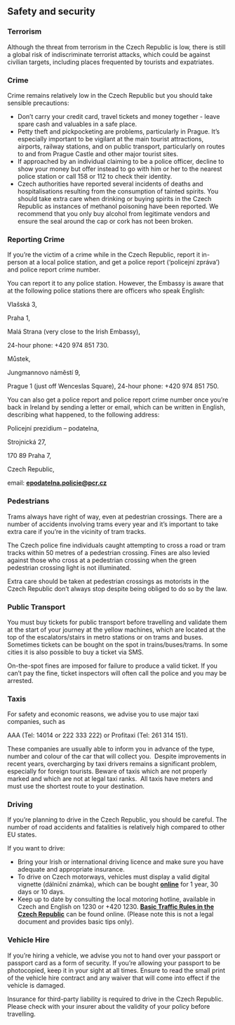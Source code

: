 ## Safety and security

### **Terrorism**

Although the threat from terrorism in the Czech Republic is low, there is still a global risk of indiscriminate terrorist attacks, which could be against civilian targets, including places frequented by tourists and expatriates.

### **Crime**

Crime remains relatively low in the Czech Republic but you should take sensible precautions:

* Don’t carry your credit card, travel tickets and money together - leave spare cash and valuables in a safe place.
* Petty theft and pickpocketing are problems, particularly in Prague. It’s especially important to be vigilant at the main tourist attractions, airports, railway stations, and on public transport, particularly on routes to and from Prague Castle and other major tourist sites.
* If approached by an individual claiming to be a police officer, decline to show your money but offer instead to go with him or her to the nearest police station or call 158 or 112 to check their identity.
* Czech authorities have reported several incidents of deaths and hospitalisations resulting from the consumption of tainted spirits. You should take extra care when drinking or buying spirits in the Czech Republic as instances of methanol poisoning have been reported. We recommend that you only buy alcohol from legitimate vendors and ensure the seal around the cap or cork has not been broken.

### **Reporting Crime**

If you’re the victim of a crime while in the Czech Republic, report it in-person at a local police station, and get a police report (‘policejní zpráva’) and police report crime number.

You can report it to any police station. However, the Embassy is aware that at the following police stations there are officers who speak English:

Vlašská 3,

Praha 1,

Malá Strana (very close to the Irish Embassy),

24-hour phone: +420 974 851 730.

Můstek,

Jungmannovo náměstí 9,

Prague 1 (just off Wenceslas Square), 24-hour phone: +420 974 851 750.

You can also get a police report and police report crime number once you’re back in Ireland by sending a letter or email, which can be written in English, describing what happened, to the following address:

Policejní prezidium – podatelna,

Strojnická 27,

170 89 Praha 7,

Czech Republic,

email: [**epodatelna.policie@pcr.cz**](mailto:epodatelna.policie@pcr.cz)

### **Pedestrians**

Trams always have right of way, even at pedestrian crossings. There are a number of accidents involving trams every year and it’s important to take extra care if you’re in the vicinity of tram tracks.

The Czech police fine individuals caught attempting to cross a road or tram tracks within 50 metres of a pedestrian crossing. Fines are also levied against those who cross at a pedestrian crossing when the green pedestrian crossing light is not illuminated.

Extra care should be taken at pedestrian crossings as motorists in the Czech Republic don’t always stop despite being obliged to do so by the law.

### **Public Transport**

You must buy tickets for public transport before travelling and validate them at the start of your journey at the yellow machines, which are located at the top of the escalators/stairs in metro stations or on trams and buses. Sometimes tickets can be bought on the spot in trains/buses/trams. In some cities it is also possible to buy a ticket via SMS.

On-the-spot fines are imposed for failure to produce a valid ticket. If you can’t pay the fine, ticket inspectors will often call the police and you may be arrested.

### **Taxis**

For safety and economic reasons, we advise you to use major taxi companies, such as

AAA (Tel: 14014 or 222 333 222) or Profitaxi (Tel: 261 314 151).

These companies are usually able to inform you in advance of the type, number and colour of the car that will collect you.  Despite improvements in recent years, overcharging by taxi drivers remains a significant problem, especially for foreign tourists. Beware of taxis which are not properly marked and which are not at legal taxi ranks.  All taxis have meters and must use the shortest route to your destination.

### **Driving**

If you’re planning to drive in the Czech Republic, you should be careful. The number of road accidents and fatalities is relatively high compared to other EU states.

If you want to drive:

* Bring your Irish or international driving licence and make sure you have adequate and appropriate insurance.
* To drive on Czech motorways, vehicles must display a valid digital vignette (dálniční známka), which can be bought [**online**](https://digitale-vignette-online.cz/en) for 1 year, 30 days or 10 days.
* Keep up to date by consulting the local motoring hotline, available in Czech and English on 1230 or +420 1230. [**Basic Traffic Rules in the Czech Republic**](/690/Basic-Traffic-Rules-in-the-Czech-Republic.pdf) can be found online. (Please note this is not a legal document and provides basic tips only).

### **Vehicle Hire**

If you’re hiring a vehicle, we advise you not to hand over your passport or passport card as a form of security. If you’re allowing your passport to be photocopied, keep it in your sight at all times. Ensure to read the small print of the vehicle hire contract and any waiver that will come into effect if the vehicle is damaged.

Insurance for third-party liability is required to drive in the Czech Republic.  Please check with your insurer about the validity of your policy before travelling.